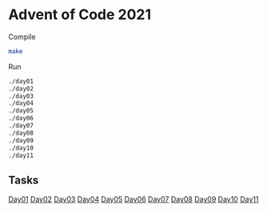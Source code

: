 # Advent of Code 2021

Compile

```bash
make
```

Run
```bash
./day01
./day02
./day03
./day04
./day05
./day06
./day07
./day08
./day09
./day10
./day11
```

## Tasks

[Day01](./tasks/day01.md)
[Day02](./tasks/day02.md)
[Day03](./tasks/day03.md)
[Day04](./tasks/day04.md)
[Day05](./tasks/day05.md)
[Day06](./tasks/day06.md)
[Day07](./tasks/day07.md)
[Day08](./tasks/day08.md)
[Day09](./tasks/day09.md)
[Day10](./tasks/day10.md)
[Day11](./tasks/day11.md)

